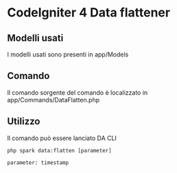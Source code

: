 # CodeIgniter 4 Data flattener

## Modelli usati
I modelli usati sono presenti in app/Models

## Comando
Il comando sorgente del comando è localizzato in app/Commands/DataFlatten.php

## Utilizzo
Il comando può essere lanciato DA CLI 
```
php spark data:flatten [parameter]

parameter: timestamp 
```